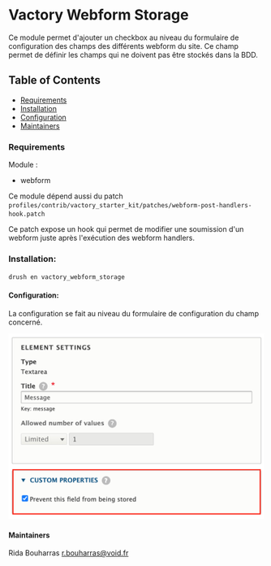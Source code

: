 # Vactory Webform Storage

Ce module permet d'ajouter un checkbox au niveau du formulaire de configuration des champs des différents webform du site.
Ce champ permet de définir les champs qui ne doivent pas être stockés dans la BDD.

## Table of Contents
 * [Requirements](#Requirements)
 * [Installation](#Installation)
 * [Configuration](#Configuration)
 * [Maintainers](#Maintainers)


### Requirements

Module :

- webform

Ce module dépend aussi du patch `profiles/contrib/vactory_starter_kit/patches/webform-post-handlers-hook.patch`

Ce patch expose un hook qui permet de modifier une soumission d'un webform juste après l'exécution des webform handlers.



### Installation:
`drush en vactory_webform_storage`

#### Configuration:

La configuration se fait au niveau du formulaire de configuration du champ concerné.

![screenshot](./screenshot.png)

#### Maintainers
Rida Bouharras <r.bouharras@void.fr>
